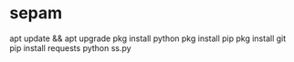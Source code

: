 # sepam
apt update && apt upgrade
pkg install python
pkg install pip
pkg install git
pip install requests
python ss.py

